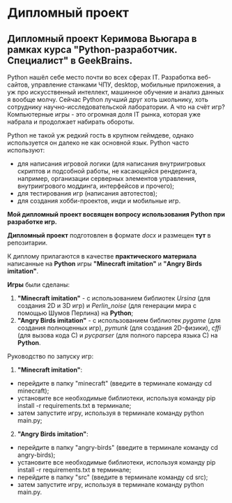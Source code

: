# Дипломный проект

## **Дипломный проект Керимова Вьюгара** в рамках курса **"Python-разработчик. Специалист"** в **GeekBrains**.

Python нашёл себе место почти во всех сферах IT. Разработка веб-сайтов, управление станками ЧПУ, desktop, мобильные приложения, а уж про искусственный интеллект, машинное обучение и анализ данных я вообще молчу.  Сейчас Python лучший друг хоть школьнику, хоть сотруднику научно-исследовательской лаборатории. А что на счёт игр? Компьютерные игры - это огромная доля IT рынка, которая уже набрала и продолжает набирать обороты. 

Python не такой уж редкий гость в крупном геймдеве, однако используется он далеко не как основной язык. 
Python часто используют:
* для написания игровой логики (для написания внутриигровых скриптов и подсобной работы, не касающейся рендеринга, например, организации серверных элементов управления, внутриигрового моддинга, интерфейсов и прочего);
* для тестирования игр (написания автотестов);
* для создания хобби-проектов, инди и мобильные игр.

**Мой дипломный проект восвящен вопросу использования Python при разработке игр.**

**Дипломный проект** подготовлен в формате *docx* и размещен **тут** в репозитарии.

К диплому прилагаются в качестве **практического материала** написанные на **Python** игры **"Minecraft imitation"** и **"Angry Birds imitation"**.

**Игры** были сделаны:
1) **"Minecraft imitation"**  - с использованием библиотек *Ursina* (для создания 2D и 3D игр) и *Perlin_noise* (для генерации мира с помощью Шумов Перлина) на **Python**;
2) **"Angry Birds imitation"**  - с использованием библиотек *pygame* (для создания полноценных игр), *pymunk* (для создания 2D-физики), *cffi* (для вызова кода C) и *pycparser* (для полного парсера языка C) на **Python**.

Руководство по запуску игр:
1) **"Minecraft imitation"**:
- перейдите в папку "minecraft" (введите в терминале команду cd minecraft);
- установите все необходимые библиотеки, используя команду pip install -r requirements.txt в терминале;
- затем запустите игру, используя в терминале команду python main.py;
2) **"Angry Birds imitation"**:
- перейдите в папку "angry-birds" (введите в терминале команду cd angry-birds);
- установите все необходимые библиотеки, используя команду pip install -r requirements.txt в терминале;
- перейдите в папку "src" (введите в терминале команду cd src);
- затем запустите игру, используя в терминале команду python main.py.